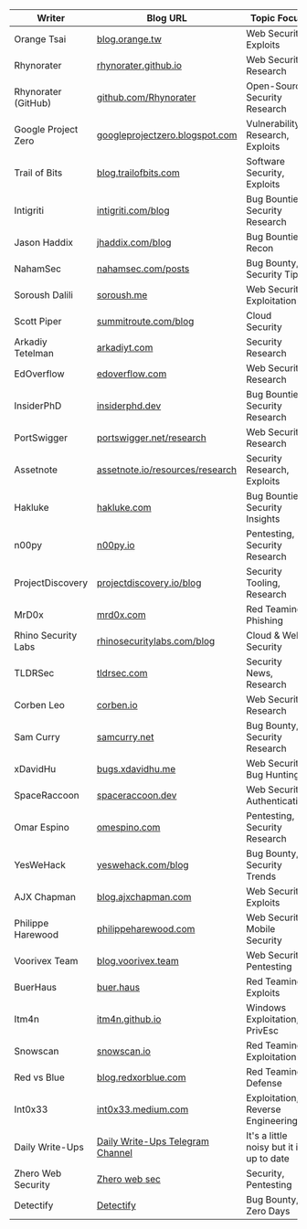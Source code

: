 | Writer          | Blog URL                                    | Topic Focus | Twitter |
|----------------|------------------------------------------|-------------|---------|
| Orange Tsai    | [blog.orange.tw](https://blog.orange.tw/) | Web Security, Exploits | [@orange_8361](https://x.com/orange_8361) |
| Rhynorater     | [rhynorater.github.io](https://rhynorater.github.io/) | Web Security, Research | [@Rhynorater](https://x.com/Rhynorater) |
| Rhynorater (GitHub) | [github.com/Rhynorater](https://github.com/Rhynorater) | Open-Source Security Research | N/A |
| Google Project Zero | [googleprojectzero.blogspot.com](https://googleprojectzero.blogspot.com/) | Vulnerability Research, Exploits | [@googleprojectzero](https://x.com/googleprojectzero) |
| Trail of Bits  | [blog.trailofbits.com](https://blog.trailofbits.com/) | Software Security, Exploits | [@trailofbits](https://x.com/trailofbits) |
| Intigriti      | [intigriti.com/blog](https://www.intigriti.com/blog) | Bug Bounties, Security Research | [@intigriti](https://x.com/intigriti) |
| Jason Haddix   | [jhaddix.com/blog](https://www.jhaddix.com/blog) | Bug Bounties, Recon | [@Jhaddix](https://x.com/Jhaddix) |
| NahamSec       | [nahamsec.com/posts](https://www.nahamsec.com/posts) | Bug Bounty, Security Tips | [@nahamsec](https://x.com/nahamsec) |
| Soroush Dalili | [soroush.me](https://soroush.me/) | Web Security, Exploitation | [@irsdl](https://x.com/irsdl) |
| Scott Piper    | [summitroute.com/blog](https://summitroute.com/blog/) | Cloud Security | [@0xdabbad00](https://x.com/0xdabbad00) |
| Arkadiy Tetelman | [arkadiyt.com](https://arkadiyt.com/) | Security Research | [@arkadiyt](https://x.com/arkadiyt) |
| EdOverflow     | [edoverflow.com](https://edoverflow.com/) | Web Security, Research | [@EdOverflow](https://x.com/EdOverflow) |
| InsiderPhD     | [insiderphd.dev](https://insiderphd.dev/) | Bug Bounties, Security Research | [@InsiderPhD](https://x.com/InsiderPhD) |
| PortSwigger    | [portswigger.net/research](https://portswigger.net/research) | Web Security, Research | [@PortSwigger](https://x.com/PortSwigger) |
| Assetnote      | [assetnote.io/resources/research](https://www.assetnote.io/resources/research) | Security Research, Exploits | [@assetnote](https://x.com/assetnote) |
| Hakluke        | [hakluke.com](https://hakluke.com/) | Bug Bounties, Security Insights | [@Hakluke](https://x.com/Hakluke) |
| n00py          | [n00py.io](https://www.n00py.io/) | Pentesting, Security Research | [@n00py1](https://x.com/n00py1) |
| ProjectDiscovery | [projectdiscovery.io/blog](https://projectdiscovery.io/blog) | Security Tooling, Research | [@pdsecurity](https://x.com/pdsecurity) |
| MrD0x         | [mrd0x.com](https://mrd0x.com/) | Red Teaming, Phishing | [@mrd0x](https://x.com/mrd0x) |
| Rhino Security Labs | [rhinosecuritylabs.com/blog](https://rhinosecuritylabs.com/blog/) | Cloud & Web Security | [@RhinoSecurity](https://x.com/RhinoSecurity) |
| TLDRSec       | [tldrsec.com](https://tldrsec.com/) | Security News, Research | [@tldrsec](https://x.com/tldrsec) |
| Corben Leo    | [corben.io](https://corben.io/) | Web Security, Research | [@hacker_](https://x.com/hacker_) |
| Sam Curry     | [samcurry.net](https://samcurry.net/) | Bug Bounty, Security Research | [@samwcyo](https://x.com/samwcyo) |
| xDavidHu      | [bugs.xdavidhu.me](https://bugs.xdavidhu.me/) | Web Security, Bug Hunting | [@xdavidhu](https://x.com/xdavidhu) |
| SpaceRaccoon  | [spaceraccoon.dev](https://spaceraccoon.dev/) | Web Security, Authentication | [@spaceraccoonsec](https://x.com/spaceraccoonsec) |
| Omar Espino   | [omespino.com](https://omespino.com/) | Pentesting, Security Research | [@omespino](https://x.com/omespino) |
| YesWeHack     | [yeswehack.com/blog](https://www.yeswehack.com/blog) | Bug Bounty, Security Trends | [@YesWeHack](https://x.com/YesWeHack) |
| AJX Chapman   | [blog.ajxchapman.com](https://blog.ajxchapman.com/) | Web Security, Exploits | [@ajxchapman](https://x.com/ajxchapman) |
| Philippe Harewood | [philippeharewood.com](https://philippeharewood.com/) | Web Security, Mobile Security | [@phwd](https://x.com/phwd) |
| Voorivex Team | [blog.voorivex.team](https://blog.voorivex.team/) | Web Security, Pentesting | N/A |
| BuerHaus      | [buer.haus](https://buer.haus/) | Red Teaming, Exploits | [@buer_haus](https://x.com/buer_haus) |
| Itm4n         | [itm4n.github.io](https://itm4n.github.io/) | Windows Exploitation, PrivEsc | [@itm4n](https://x.com/itm4n) |
| Snowscan      | [snowscan.io](https://snowscan.io/) | Red Teaming, Exploitation | [@snowscan](https://x.com/snowscan) |
| Red vs Blue   | [blog.redxorblue.com](https://blog.redxorblue.com/) | Red Teaming, Defense | [@redxorblue](https://x.com/redxorblue) |
| Int0x33       | [int0x33.medium.com](https://int0x33.medium.com/) | Exploitation, Reverse Engineering | [@int0x33](https://x.com/int0x33) |
|Daily Write-Ups| [Daily Write-Ups Telegram Channel](https://t.me/Daily_Writeups) | It's a little noisy but it is up to date | N/A |
|Zhero Web Security| [Zhero web sec](https://zhero-web-sec.github.io/) | Security, Pentesting | [@zshero___](https://twitter.com/zhero___) |
|Detectify| [Detectify](https://labs.detectify.com/category/writeups/) | Bug Bounty, Zero Days | N/A |
